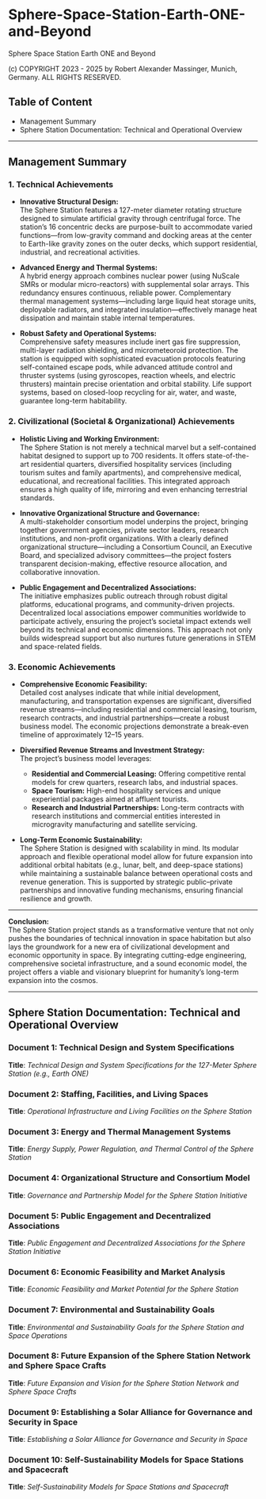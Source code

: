 # Sphere-Space-Station-Earth-ONE-and-Beyond
Sphere Space Station Earth ONE and Beyond

(c) COPYRIGHT 2023 - 2025 by Robert Alexander Massinger, Munich, Germany. ALL RIGHTS RESERVED.

## Table of Content
- Management Summary
- Sphere Station Documentation: Technical and Operational Overview

---

## Management Summary

### 1. Technical Achievements

- **Innovative Structural Design:**  
  The Sphere Station features a 127-meter diameter rotating structure designed to simulate artificial gravity through centrifugal force. The station’s 16 concentric decks are purpose-built to accommodate varied functions—from low-gravity command and docking areas at the center to Earth-like gravity zones on the outer decks, which support residential, industrial, and recreational activities.

- **Advanced Energy and Thermal Systems:**  
  A hybrid energy approach combines nuclear power (using NuScale SMRs or modular micro-reactors) with supplemental solar arrays. This redundancy ensures continuous, reliable power. Complementary thermal management systems—including large liquid heat storage units, deployable radiators, and integrated insulation—effectively manage heat dissipation and maintain stable internal temperatures.

- **Robust Safety and Operational Systems:**  
  Comprehensive safety measures include inert gas fire suppression, multi-layer radiation shielding, and micrometeoroid protection. The station is equipped with sophisticated evacuation protocols featuring self-contained escape pods, while advanced attitude control and thruster systems (using gyroscopes, reaction wheels, and electric thrusters) maintain precise orientation and orbital stability. Life support systems, based on closed-loop recycling for air, water, and waste, guarantee long-term habitability.

### 2. Civilizational (Societal & Organizational) Achievements

- **Holistic Living and Working Environment:**  
  The Sphere Station is not merely a technical marvel but a self-contained habitat designed to support up to 700 residents. It offers state-of-the-art residential quarters, diversified hospitality services (including tourism suites and family apartments), and comprehensive medical, educational, and recreational facilities. This integrated approach ensures a high quality of life, mirroring and even enhancing terrestrial standards.

- **Innovative Organizational Structure and Governance:**  
  A multi-stakeholder consortium model underpins the project, bringing together government agencies, private sector leaders, research institutions, and non-profit organizations. With a clearly defined organizational structure—including a Consortium Council, an Executive Board, and specialized advisory committees—the project fosters transparent decision-making, effective resource allocation, and collaborative innovation.

- **Public Engagement and Decentralized Associations:**  
  The initiative emphasizes public outreach through robust digital platforms, educational programs, and community-driven projects. Decentralized local associations empower communities worldwide to participate actively, ensuring the project’s societal impact extends well beyond its technical and economic dimensions. This approach not only builds widespread support but also nurtures future generations in STEM and space-related fields.

### 3. Economic Achievements

- **Comprehensive Economic Feasibility:**  
  Detailed cost analyses indicate that while initial development, manufacturing, and transportation expenses are significant, diversified revenue streams—including residential and commercial leasing, tourism, research contracts, and industrial partnerships—create a robust business model. The economic projections demonstrate a break-even timeline of approximately 12–15 years.

- **Diversified Revenue Streams and Investment Strategy:**  
  The project’s business model leverages:
  - **Residential and Commercial Leasing:** Offering competitive rental models for crew quarters, research labs, and industrial spaces.
  - **Space Tourism:** High-end hospitality services and unique experiential packages aimed at affluent tourists.
  - **Research and Industrial Partnerships:** Long-term contracts with research institutions and commercial entities interested in microgravity manufacturing and satellite servicing.
  
- **Long-Term Economic Sustainability:**  
  The Sphere Station is designed with scalability in mind. Its modular approach and flexible operational model allow for future expansion into additional orbital habitats (e.g., lunar, belt, and deep-space stations) while maintaining a sustainable balance between operational costs and revenue generation. This is supported by strategic public–private partnerships and innovative funding mechanisms, ensuring financial resilience and growth.

---

**Conclusion:**  
The Sphere Station project stands as a transformative venture that not only pushes the boundaries of technical innovation in space habitation but also lays the groundwork for a new era of civilizational development and economic opportunity in space. By integrating cutting-edge engineering, comprehensive societal infrastructure, and a sound economic model, the project offers a viable and visionary blueprint for humanity’s long-term expansion into the cosmos.

---


## **Sphere Station Documentation: Technical and Operational Overview**

### Document 1: Technical Design and System Specifications

**Title**: *Technical Design and System Specifications for the 127-Meter Sphere Station (e.g., Earth ONE)*

### Document 2: Staffing, Facilities, and Living Spaces

**Title**: *Operational Infrastructure and Living Facilities on the Sphere Station*

### Document 3: Energy and Thermal Management Systems

**Title**: *Energy Supply, Power Regulation, and Thermal Control of the Sphere Station*

### Document 4: Organizational Structure and Consortium Model

**Title**: *Governance and Partnership Model for the Sphere Station Initiative*

### Document 5: Public Engagement and Decentralized Associations

**Title**: *Public Engagement and Decentralized Associations for the Sphere Station Initiative*

### Document 6: Economic Feasibility and Market Analysis

**Title**: *Economic Feasibility and Market Potential for the Sphere Station*

### Document 7: Environmental and Sustainability Goals

**Title**: *Environmental and Sustainability Goals for the Sphere Station and Space Operations*

### Document 8: Future Expansion of the Sphere Station Network and Sphere Space Crafts

**Title**: *Future Expansion and Vision for the Sphere Station Network and Sphere Space Crafts*

### Document 9: Establishing a Solar Alliance for Governance and Security in Space

**Title**: *Establishing a Solar Alliance for Governance and Security in Space*

### Document 10: Self-Sustainability Models for Space Stations and Spacecraft

**Title**: *Self-Sustainability Models for Space Stations and Spacecraft*

